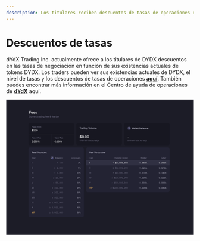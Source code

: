 ```yaml
---
description: Los titulares reciben descuentos de tasas de operaciones en función de sus tenencias actuales
---
```


# Descuentos de tasas

dYdX Trading Inc. actualmente ofrece a los titulares de DYDX descuentos en las tasas de negociación en función de sus existencias actuales de tokens DYDX. Los traders pueden ver sus existencias actuales de DYDX, el nivel de tasas y los descuentos de tasas de operaciones [**aquí**](https://trade.dydx.exchange/portfolio/fees). También puedes encontrar más información en el Centro de ayuda de operaciones de [**dYdX**](https://help.dydx.exchange/en/articles/4798040-perpetual-trade-fees) aquí.

![Puede pagar tarifas más bajas por tener tokens DYDX](../.gitbook/assets/1-fee-discounts-view.png)
